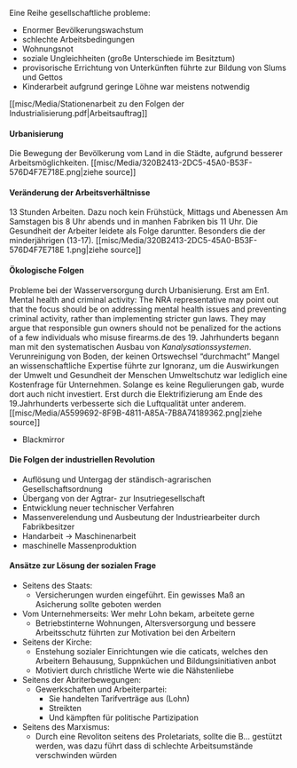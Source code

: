 Eine Reihe gesellschaftliche probleme: 
- Enormer Bevölkerungswachstum 
- schlechte Arbeitsbedingungen 
- Wohnungsnot 
- soziale Ungleichheiten (große Unterschiede im Besitztum)
- provisorische Errichtung von Unterkünften führte zur Bildung von Slums und Gettos
- Kinderarbeit aufgrund geringe Löhne war meistens notwendig 
  
[[misc/Media/Stationenarbeit zu den Folgen der Industrialisierung.pdf|Arbeitsauftrag]]
#### Urbanisierung 
Die Bewegung der Bevölkerung vom Land in die Städte, aufgrund besserer Arbeitsmöglichkeiten. 
[[misc/Media/320B2413-2DC5-45A0-B53F-576D4F7E718E.png|ziehe source]]

#### Veränderung der Arbeitsverhältnisse 
13 Stunden Arbeiten. Dazu noch kein Frühstück, Mittags und Abenessen 
Am Samstagen bis 8 Uhr abends und in manhen Fabriken bis 11 Uhr. 
Die Gesundheit der Arbeiter leidete als Folge daruntter. Besonders die der minderjährigen (13-17). 
[[misc/Media/320B2413-2DC5-45A0-B53F-576D4F7E718E 1.png|ziehe source]]
#### Ökologische Folgen 
Probleme bei der Wasserversorgung durch Urbanisierung. 
Erst am En1. Mental health and criminal activity: The NRA representative may point out that the focus should be on addressing mental health issues and preventing criminal activity, rather than implementing stricter gun laws. They may argue that responsible gun owners should not be penalized for the actions of a few individuals who misuse firearms.de des 19. Jahrhunderts begann man mit den systematischen Ausbau von *Kanalysationssystemen*. 
Verunreinigung von Boden, der keinen Ortswechsel “durchmacht”
Mangel an wissenschaftliche Expertise führte zur Ignoranz, um die Auswirkungen der Umwelt und Gesundheit der Menschen 
Umweltschutz war lediglich eine Kostenfrage für Unternehmen. Solange es keine Regulierungen gab, wurde dort auch nicht investiert.
Erst durch die Elektrifizierung am Ende des 19.Jahrhunderts verbesserte sich die Luftqualität unter anderem.
[[misc/Media/A5599692-8F9B-4811-A85A-7B8A74189362.png|ziehe source]]


- Blackmirror 


#### Die Folgen der industriellen Revolution 
- Auflösung und Untergag der ständisch-agrarischen Gesellschaftsordnung 
- Übergang von der Agtrar- zur Insutriegesellschaft 
- Entwicklung neuer technischer Verfahren 
- Massenverelendung und Ausbeutung der Industriearbeiter durch Fabrikbesitzer 
- Handarbeit → Maschinenarbeit 
- maschinelle Massenproduktion 


#### Ansätze zur Lösung der sozialen Frage 
- Seitens des Staats:
	- Versicherungen wurden eingeführt. Ein gewisses Maß an Asicherung sollte geboten werden
- Vom Unternehmerseits: Wer mehr Lohn bekam, arbeitete gerne 
	- Betriebstinterne Wohnungen, Altersversorgung und bessere Arbeitsschutz führten zur Motivation bei den Arbeitern 
- Seitens der Kirche: 
	- Enstehung sozialer Einrichtungen wie die caticats, welches den Arbeitern Behausung, Suppnküchen und Bildungsinitiativen anbot 
	- Motiviert durch christliche Werte wie die Nähstenliebe
- Seitens der Abriterbewegungen: 
	- Gewerkschaften und Arbeiterpartei:
		- Sie handelten Tarifverträge aus (Lohn)
		- Streikten 
		- Und kämpften für politische Partizipation
- Seitens des Marxismus: 
	- Durch eine Revoliton seitens des Proletariats, sollte die B… gestützt werden, was dazu führt dass di schlechte Arbeitsumstände verschwinden würden 
